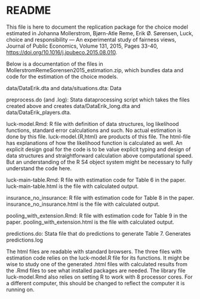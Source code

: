 # README

This file is here to document the replication package for the choice
model estimated in Johanna Mollerstrom, Bjørn-Atle Reme, Erik
Ø. Sørensen, Luck, choice and responsibility — An experimental study
of fairness views, Journal of Public Economics, Volume 131, 2015,
Pages 33-40, https://doi.org/10.1016/j.jpubeco.2015.08.010.


Below is a documentation of the files in
MollerstromRemeSorensen2015_estimation.zip, which bundles data and
code for the estimation of the choice models.

data/DataErik.dta and data/situations.dta: Data

preprocess.do (and .log): Stata dataprocessing script which
   takes the files created above and creates data/DataErik_long.dta and
   data/DataErik_players.dta.
   
luck-model.Rmd: R file with definition of data structures, log
   likelihood functions, standard error calculations and such. No
   actual estimation is done by this file.  luck-model.{R,html} are
   products of this file. The html-file has explanations of how the
   likelihood function is calculated as well.
   An explicit design goal for the code is to be value explicit typing
   and design of data structures and straightforward calculation above
   computational speed. But an understanding of the R S4 object system
   might be necessary to fully understand the code here. 

luck-main-table.Rmd: R file with estimation code for Table 6 in the paper.
   luck-main-table.html is the file with calculated output.

insurance_no_insurance: R file with estimation code for Table 8 in the paper.
   insurance_no_insurance.html is the file with calculated output.

pooling_with_extension.Rmd: R file with estimation code for Table 9 in the
   paper. pooling_with_extension.html is the file with calculated output.

predictions.do: Stata file that do predictions to generate Table 7. Generates
   predictions.log


The html files are readable with standard browsers. The three files
with estimation code relies on the luck-model.R file for its
functions. It might be wise to study one of the generated .html files with
calculated results from the .Rmd files to see what installed packages
are needed. The library file luck-model.Rmd also relies on setting R to
work with 8 processor cores. For a different computer, this should
be changed to reflect the computer it is running on.








 
